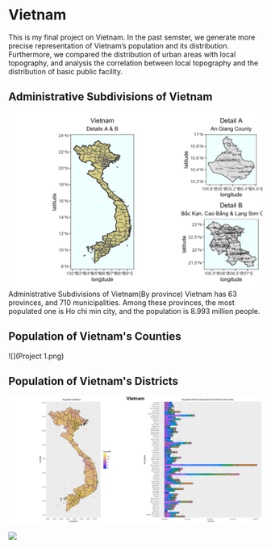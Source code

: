 # Vietnam 

This is my final project on Vietnam. 
In the past semster, we generate more precise representation of Vietnam’s population and its distribution. Furthermore, we compared the distribution of urban areas with local topography, and analysis the correlation between local topography and the distribution of basic public facility.

## Administrative Subdivisions of Vietnam

![](details.png)
Administrative Subdivisions of Vietnam(By province)
Vietnam has 63 provinces, and 710 municipalities. Among these provinces, the most populated one is Ho chi min city, and the population is 8.993 million people.

## Population of Vietnam's Counties

![](Project 1.png)

## Population of Vietnam's Districts

![](Vietnam_strech.png)

![](vnm_video.gif)

